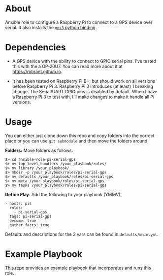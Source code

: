 
# About

Ansible role to configure a Raspberry Pi to connect to a GPS device over serial. It also installs the [`gps3` python binding](https://pypi.python.org/pypi/gps3/).

# Dependencies

* A GPS device with the ability to connect to GPIO serial pins. I've tested this
with the a GP-20U7. You can read more about it at https://robrant.github.io.

* It has been tested on Raspberry Pi B+, but should work on all versions before
Raspberry Pi 3. Raspberry Pi 3 introduces (at least) 1 breaking change.
The Serial/UART GPIO pins is disabled by default. When I have a Raspberry Pi 3
to test with, I'll make changes to make it handle all Pi versions.

# Usage

You can either just clone down this repo and copy folders into the correct place
 or you can use `git submodule` and then move the folders around.

**Folders:** Move folders as follows:

    $> cd ansible-role-pi-serial-gps
    $> mv top_level_handlers /your_playbook/roles/
    $> mv library /your_playbook/
    $> mkdir -p /your_playbook/roles/pi-serial-gps
    $> mv defaults /your_playbook/roles/pi-serial-gps
    $> mv meta /your_playbook/roles/pi-serial-gps
    $> mv tasks /your_playbook/roles/pi-serial-gps

**Define Play**. Add the following to your playbook (YMMV):

    - hosts: pis
      roles:
        - pi-serial-gps
      tags: pi-serial-gps
      become: true
      gather_facts: true

Defaults and descriptions for the 3 vars can be found in `defaults/main.yml`.

# Example Playbook

[This repo](https://github.com/robrant/ansible-role-pi-serial-gps-example-playbook.git)
provides an example playbook that incorporates and runs this role.
